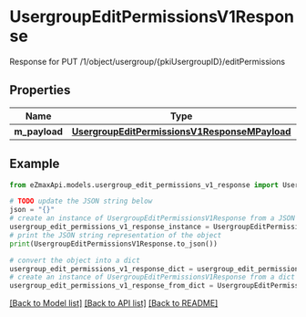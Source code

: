 # UsergroupEditPermissionsV1Response

Response for PUT /1/object/usergroup/{pkiUsergroupID}/editPermissions

## Properties

Name | Type | Description | Notes
------------ | ------------- | ------------- | -------------
**m_payload** | [**UsergroupEditPermissionsV1ResponseMPayload**](UsergroupEditPermissionsV1ResponseMPayload.md) |  | 

## Example

```python
from eZmaxApi.models.usergroup_edit_permissions_v1_response import UsergroupEditPermissionsV1Response

# TODO update the JSON string below
json = "{}"
# create an instance of UsergroupEditPermissionsV1Response from a JSON string
usergroup_edit_permissions_v1_response_instance = UsergroupEditPermissionsV1Response.from_json(json)
# print the JSON string representation of the object
print(UsergroupEditPermissionsV1Response.to_json())

# convert the object into a dict
usergroup_edit_permissions_v1_response_dict = usergroup_edit_permissions_v1_response_instance.to_dict()
# create an instance of UsergroupEditPermissionsV1Response from a dict
usergroup_edit_permissions_v1_response_from_dict = UsergroupEditPermissionsV1Response.from_dict(usergroup_edit_permissions_v1_response_dict)
```
[[Back to Model list]](../README.md#documentation-for-models) [[Back to API list]](../README.md#documentation-for-api-endpoints) [[Back to README]](../README.md)


